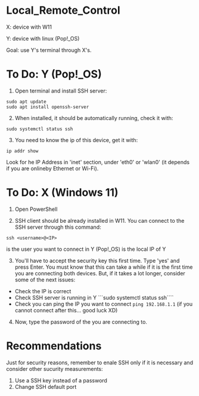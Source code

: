 # Local_Remote_Control

X: device with W11

Y: device with linux (Pop!_OS)


Goal: use Y's terminal through X's.

# To Do: Y (Pop!_OS)

1. Open terminal and install SSH server: 
```
sudo apt update
sudo apt install openssh-server
```

2. When installed, it should be automatically running, check it with:
```
sudo systemctl status ssh
```

3. You need to know the ip of this device, get it with:
```
ip addr show
```
Look for he IP Address in 'inet' section, under 'eth0' or 'wlan0' (it depends if you are onlineby Ethernet or Wi-Fi).

# To Do: X (Windows 11)

1. Open PowerShell

2. SSH client should be already installed in W11. You can connect to the SSH server through this command:
```
ssh <username>@<IP>
```
<username> is the user you want to connect in Y (Pop!_OS)
<IP> is the local IP of Y

3. You'll have to accept the security key this first time. Type 'yes' and  press Enter.
You must know that this can take a while if it is the first time you are connecting both devices.
But, if it takes a lot longer, consider some of the next issues:
 - Check the IP is correct
 - Check SSH server is running in Y ```sudo systemctl status ssh````
 - Check you can ping the IP you want to connect ```ping 192.168.1.1```
(if you cannot connect after this... good luck XD)

4. Now, type the password of the <username> you are connecting to.



# Recommendations
Just for security reasons, remember to enale SSH only if it is necessary and consider other sucurity measurements:
1. Use a SSH key instead of a password
2. Change SSH default port
